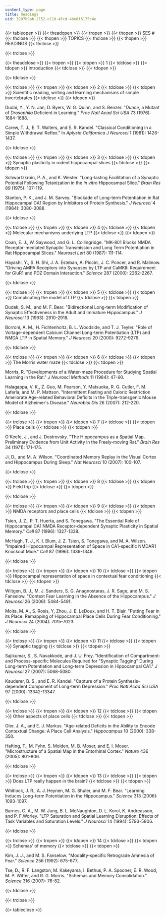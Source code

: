 ```yaml
---
content_type: page
title: Readings
uid: 3207b9ab-2152-e11d-4fcd-4be8f6175c4e
---
```


{{< tableopen >}}
{{< theadopen >}}
{{< tropen >}}
{{< thopen >}}
SES #
{{< thclose >}}
{{< thopen >}}
TOPICS
{{< thclose >}}
{{< thopen >}}
READINGS
{{< thclose >}}

{{< trclose >}}

{{< theadclose >}}
{{< tropen >}}
{{< tdopen >}}
1
{{< tdclose >}}
{{< tdopen >}}
Introduction
{{< tdclose >}}
{{< tdopen >}}

{{< tdclose >}}

{{< trclose >}}
{{< tropen >}}
{{< tdopen >}}
2
{{< tdclose >}}
{{< tdopen >}}
Scientific reading, writing and learning mechanisms of simple invertebrates
{{< tdclose >}}
{{< tdopen >}}


Dudai, Y., Y. N. Jan, D. Byers, W. G. Quinn, and S. Benzer. "_Dunce_, a Mutant of _Drosophila_ Deficient in Learning." _Proc Natl Acad Sci USA_ 73 (1976): 1684-1688.

Carew, T. J., E. T. Walters, and E. R. Kandel. "Classical Conditioning in a Simple Withdrawal Reflex." In _Aplysia Californica J Neurosci_ 1 (1981): 1426-1437.


{{< tdclose >}}

{{< trclose >}}
{{< tropen >}}
{{< tdopen >}}
3
{{< tdclose >}}
{{< tdopen >}}
Synaptic plasticity in rodent hippocampal slices
{{< tdclose >}}
{{< tdopen >}}


Schwartzkroin, P. A., and K. Wester. "Long-lasting Facilitation of a Synaptic Potential Following Tetanization in the _in vitro_ Hippocampal Slice." _Brain Res_ 89 (1975): 107-119.

Stanton, P. K., and J. M. Sarvey. "Blockade of Long-term Potentiation in Rat Hippocampal CA1 Region by Inhibitors of Protein Synthesis." _J Neurosci_ 4 (1984): 3080-3088.


{{< tdclose >}}

{{< trclose >}}
{{< tropen >}}
{{< tdopen >}}
4
{{< tdclose >}}
{{< tdopen >}}
Molecular mechanisms underlying LTP
{{< tdclose >}}
{{< tdopen >}}


Coan, E. J., W. Saywood, and G. L. Collingridge. "MK-801 Blocks NMDA Receptor-mediated Synaptic Transmission and Long Term Potentiation in Rat Hippocampal Slices." _Neurosci Lett_ 80 (1987): 111-114.

Hayashi, Y., S. H. Shi, J. A. Esteban, A. Piccini, J. C. Poncer, and R. Malinow. "Driving AMPA Receptors into Synapses by LTP and CaMKII: Requirement for GluR1 and PDZ Domain Interaction." _Science_ 287 (2000): 2262-2267.


{{< tdclose >}}

{{< trclose >}}
{{< tropen >}}
{{< tdopen >}}
5
{{< tdclose >}}
{{< tdopen >}}
Complicating the model of LTP
{{< tdclose >}}
{{< tdopen >}}


Dudek, S. M., and M. F. Bear. "Bidirectional Long-term Modification of Synaptic Effectiveness in the Adult and Immature Hippocampus." _J Neurosci_ 13 (1993): 2910-2918.

Borroni, A. M., H. Fichtenholtz, B. L. Woodside, and T. J. Teyler. "Role of Voltage-dependent Calcium Channel Long-term Potentiation (LTP) and NMDA LTP in Spatial Memory." _J Neurosci_ 20 (2000): 9272-9276.


{{< tdclose >}}

{{< trclose >}}
{{< tropen >}}
{{< tdopen >}}
6
{{< tdclose >}}
{{< tdopen >}}
The Morris water maze
{{< tdclose >}}
{{< tdopen >}}


Morris, R. "Developments of a Water-maze Procedure for Studying Spatial Learning in the Rat." _J Neurosci Methods_ 11 (1984): 47-60.

Halagappa, V. K., Z. Guo, M. Pearson, Y. Matsuoka, R. G. Cutler, F. M. Laferla, and M. P. Mattson. "Intermittent Fasting and Caloric Restriction Ameliorate Age-related Behavioral Deficits in the Triple-transgenic Mouse Model of Alzheimer's Disease." _Neurobiol Dis_ 26 (2007): 212-220.


{{< tdclose >}}

{{< trclose >}}
{{< tropen >}}
{{< tdopen >}}
7
{{< tdclose >}}
{{< tdopen >}}
Place cells
{{< tdclose >}}
{{< tdopen >}}


O'Keefe, J., and J. Dostrovsky. "The Hippocampus as a Spatial Map. Preliminary Evidence from Unit Activity in the Freely-moving Rat." _Brain Res_ 34 (1971): 171-175.

Ji, D., and M. A. Wilson. "Coordinated Memory Replay in the Visual Cortex and Hippocampus During Sleep." _Nat Neurosci_ 10 (2007): 100-107.


{{< tdclose >}}

{{< trclose >}}
{{< tropen >}}
{{< tdopen >}}
8
{{< tdclose >}}
{{< tdopen >}}
Field trip
{{< tdclose >}}
{{< tdopen >}}

{{< tdclose >}}

{{< trclose >}}
{{< tropen >}}
{{< tdopen >}}
9
{{< tdclose >}}
{{< tdopen >}}
NMDA receptors and place cells
{{< tdclose >}}
{{< tdopen >}}


Tsien, J. Z., P. T. Huerta, and S. Tonegawa. "The Essential Role of Hippocampal CA1 NMDA Receptor-dependent Synaptic Plasticity in Spatial Memory." _Cell_ 87 (1996): 1327-1338.

McHugh, T. J., K. I. Blum, J. Z. Tsien, S. Tonegawa, and M. A. Wilson. "Impaired Hippocampal Representation of Space in CA1-specific NMDAR1 Knockout Mice." _Cell_ 87 (1996): 1339-1349.


{{< tdclose >}}

{{< trclose >}}
{{< tropen >}}
{{< tdopen >}}
10
{{< tdclose >}}
{{< tdopen >}}
Hippocampal representation of space in contextual fear conditioning
{{< tdclose >}}
{{< tdopen >}}


Wiltgen, B. J., M. J. Sanders, S. G. Anagnostaras, J. R. Sage, and M. S. Fanselow. "Context Fear Learning in the Absence of the Hippocampus." _J Neurosci_ 26 (2006): 5484-5491.

Moita, M. A., S. Rosis, Y, Zhou, J. E. LeDoux, and H. T. Blair. "Putting Fear in its Place: Remapping of Hippocampal Place Cells During Fear Conditioning." _J Neurosci_ 24 (2004): 7015-7023.


{{< tdclose >}}

{{< trclose >}}
{{< tropen >}}
{{< tdopen >}}
11
{{< tdclose >}}
{{< tdopen >}}
Synaptic tagging
{{< tdclose >}}
{{< tdopen >}}


Sajikumar, S., S. Navakkode, and J. U. Frey. "Identification of Compartment- and Process-specific Molecules Required for "Synaptic Tagging" During Long-term Potentiation and Long-term Depression in Hippocampal CA1." _J Neurosci_ 27 (2007): 5068-5080.

Kauderer, B. S., and E. R. Kandel. "Capture of a Protein Synthesis-dependent Component of Long-term Depression." _Proc Natl Acad Sci USA_ 97 (2000): 13342-13347.


{{< tdclose >}}

{{< trclose >}}
{{< tropen >}}
{{< tdopen >}}
12
{{< tdclose >}}
{{< tdopen >}}
Other aspects of place cells
{{< tdclose >}}
{{< tdopen >}}


Oler, J. A., and E. J. Markus. "Age-related Deficits in the Ability to Encode Contextual Change: A Place Cell Analysis." _Hippocampus_ 10 (2000): 338-350.

Hafting, T., M. Fyhn, S. Molden, M. B. Moser, and E. I. Moser. "Microstructure of a Spatial Map in the Entorhinal Cortex." _Nature_ 436 (2005): 801-806.


{{< tdclose >}}

{{< trclose >}}
{{< tropen >}}
{{< tdopen >}}
13
{{< tdclose >}}
{{< tdopen >}}
Does LTP really happen in the brain?
{{< tdclose >}}
{{< tdopen >}}


Whitlock, J. R., A. J. Heynen, M. G. Shuler, and M. F. Bear. "Learning Induces Long-term Potentiation in the Hippocampus." _Science_ 313 (2006): 1093-1097.

Barnes, C. A., M. W. Jung, B. L. McNaughton, D. L. Korol, K. Andreasson, and P. F.Worley. "LTP Saturation and Spatial Learning Disruption: Effects of Task Variables and Saturation Levels." _J Neurosci_ 14 (1994): 5793-5806.


{{< tdclose >}}

{{< trclose >}}
{{< tropen >}}
{{< tdopen >}}
14
{{< tdclose >}}
{{< tdopen >}}
Schemas' of memory
{{< tdclose >}}
{{< tdopen >}}


Kim, J. J., and M. S. Fanselow. "Modality-specific Retrograde Amnesia of Fear." _Science_ 256 (1992): 675-677.

Tse, D., R. F. Langston, M. Kakeyama, I. Bethus, P. A. Spooner, E. R. Wood, M. P. Witter, and R. G. Morris. "Schemas and Memory Consolidation." _Science_ 316 (2007): 76-82.


{{< tdclose >}}

{{< trclose >}}

{{< tableclose >}}